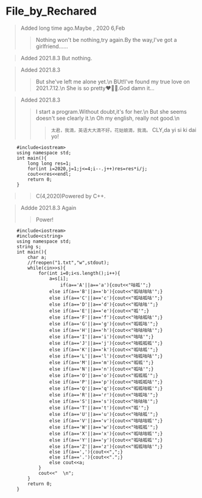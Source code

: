 # File_by_Rechared

> Added long time ago.Maybe , 2020 6,Feb
>> Nothing won't be nothing,try again.By the way,I've got a girlfriend......

> Added 2021.8.3 But nothing.

> Added 2021.8.3
>> But she've left me alone yet.\n
>> BUt!I've found my true love on 2021.7.12.\n
>> She is so pretty❤🤣💕.God damn it...

> Added 2021.8.3
>> I start a program.Without doubt,it's for her.\n
>> But she seems doesn't see clearly it.\n
>> Oh my english, really not good.\n
>>> ```太君，我滴，英语大大滴不好。花姑娘滴，我滴。```
>> CLY,da yi si ki dai yo!
```
    #include<iostream>
    using namespace std;
    int main(){
        long long res=1;
        for(int i=2020,j=1;j<=4;i--.j++)res=res*i/j;
        cout<<res<<endl;
        return 0;
    }
```
>>C(4,2020)Powered by C++.

>Addde 2021.8.3 Again
>>Power!
```
    #include<iostream>
    #include<cstring>
    using namespace std;
    string s;   
    int main(){
        char a;
        //freopen("1.txt","w",stdout);
        while(cin>>s){
            for(int i=0;i<s.length();i++){
                a=s[i];
                    if(a=='A'||a=='a'){cout<<"咕呱'";}
                else if(a=='B'||a=='b'){cout<<"呱咕咕咕'";}
                else if(a=='C'||a=='c'){cout<<"呱咕呱咕'";}
                else if(a=='D'||a=='d'){cout<<"呱咕咕'";}
                else if(a=='E'||a=='e'){cout<<"呱'";}
                else if(a=='F'||a=='f'){cout<<"咕咕呱咕'";}
                else if(a=='G'||a=='g'){cout<<"呱呱咕'";}
                else if(a=='H'||a=='h'){cout<<"咕咕咕咕'";}
                else if(a=='I'||a=='i'){cout<<"咕咕'";}
                else if(a=='J'||a=='j'){cout<<"咕呱呱呱'";}
                else if(a=='K'||a=='k'){cout<<"呱咕呱'";}
                else if(a=='L'||a=='l'){cout<<"咕呱咕咕'";}
                else if(a=='M'||a=='m'){cout<<"呱呱'";}
                else if(a=='N'||a=='n'){cout<<"呱咕'";}
                else if(a=='O'||a=='o'){cout<<"呱呱呱'";}
                else if(a=='P'||a=='p'){cout<<"咕呱呱咕'";}
                else if(a=='Q'||a=='q'){cout<<"呱呱咕呱'";}
                else if(a=='R'||a=='r'){cout<<"咕呱咕'";}
                else if(a=='S'||a=='s'){cout<<"咕咕咕'";}
                else if(a=='T'||a=='t'){cout<<"呱'";}
                else if(a=='U'||a=='u'){cout<<"咕咕呱'";}
                else if(a=='V'||a=='v'){cout<<"咕咕咕呱'";}
                else if(a=='W'||a=='w'){cout<<"咕呱呱'";}
                else if(a=='X'||a=='x'){cout<<"呱咕咕呱'";}
                else if(a=='Y'||a=='y'){cout<<"呱咕呱呱'";}
                else if(a=='Z'||a=='z'){cout<<"呱呱咕咕'";}
                else if(a==','){cout<<",";}
                else if(a=='.'){cout<<".";}
                else cout<<a;
            }
            cout<<"  \n";
        }
        return 0;
    }
```




